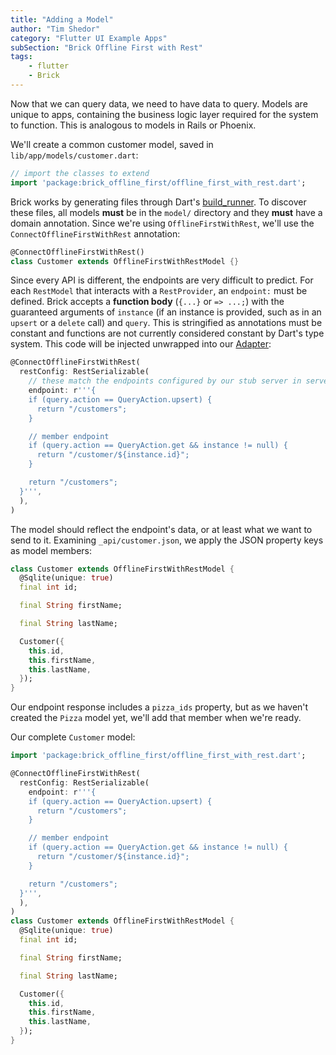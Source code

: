 ```yaml
---
title: "Adding a Model"
author: "Tim Shedor"
category: "Flutter UI Example Apps"
subSection: "Brick Offline First with Rest"
tags:
    - flutter
    - Brick
---
```


Now that we can query data, we need to have data to query. Models are unique to apps, containing the business logic layer required for the system to function. This is analogous to models in Rails or Phoenix.

We'll create a common customer model, saved in `lib/app/models/customer.dart`:

```dart
// import the classes to extend
import 'package:brick_offline_first/offline_first_with_rest.dart';
```

Brick works by generating files through Dart's [build_runner](https://pub.dev/packages/build_runner). To discover these files, all models **must** be in the `model/` directory and they **must** have a domain annotation. Since we're using `OfflineFirstWithRest`, we'll use the `ConnectOfflineFirstWithRest` annotation:

```dart
@ConnectOfflineFirstWithRest()
class Customer extends OfflineFirstWithRestModel {}
```

Since every API is different, the endpoints are very difficult to predict. For each `RestModel` that interacts with a `RestProvider`, an `endpoint:` must be defined. Brick accepts a **function body** (`{...}` or `=> ...;`) with the guaranteed arguments of `instance` (if an instance is provided, such as in an `upsert` or a `delete` call) and `query`. This is stringified as annotations must be constant and functions are not currently considered constant by Dart's type system. This code will be injected unwrapped into our [Adapter](https://github.com/greenbits/brick/tree/master/packages/brick_build#adapter):

```dart
@ConnectOfflineFirstWithRest(
  restConfig: RestSerializable(
    // these match the endpoints configured by our stub server in server.dart
    endpoint: r'''{
    if (query.action == QueryAction.upsert) {
      return "/customers";
    }

    // member endpoint
    if (query.action == QueryAction.get && instance != null) {
      return "/customer/${instance.id}";
    }

    return "/customers";
  }''',
  ),
)
```

The model should reflect the endpoint's data, or at least what we want to send to it. Examining `_api/customer.json`, we apply the JSON property keys as model members:

```dart
class Customer extends OfflineFirstWithRestModel {
  @Sqlite(unique: true)
  final int id;

  final String firstName;

  final String lastName;

  Customer({
    this.id,
    this.firstName,
    this.lastName,
  });
}
```

Our endpoint response includes a `pizza_ids` property, but as we haven't created the `Pizza` model yet, we'll add that member when we're ready.

Our complete `Customer` model:

```dart
import 'package:brick_offline_first/offline_first_with_rest.dart';

@ConnectOfflineFirstWithRest(
  restConfig: RestSerializable(
    endpoint: r'''{
    if (query.action == QueryAction.upsert) {
      return "/customers";
    }

    // member endpoint
    if (query.action == QueryAction.get && instance != null) {
      return "/customer/${instance.id}";
    }

    return "/customers";
  }''',
  ),
)
class Customer extends OfflineFirstWithRestModel {
  @Sqlite(unique: true)
  final int id;

  final String firstName;

  final String lastName;

  Customer({
    this.id,
    this.firstName,
    this.lastName,
  });
}
```
